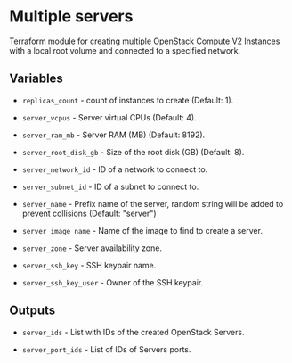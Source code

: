 # Multiple servers

Terraform module for creating multiple OpenStack Compute V2 Instances with a
local root volume and connected to a specified network.

## Variables

  * `replicas_count` - count of instances to create (Default: 1).

  * `server_vcpus` - Server virtual CPUs (Default: 4).

  * `server_ram_mb` - Server RAM (MB) (Default: 8192).

  * `server_root_disk_gb` - Size of the root disk (GB) (Default: 8).

  * `server_network_id` - ID of a network to connect to.

  * `server_subnet_id` - ID of a subnet to connect to.

  * `server_name` - Prefix name of the server, random string will be added to prevent collisions (Default: "server")

  * `server_image_name` - Name of the image to find to create a server.

  * `server_zone` - Server availability zone.

  * `server_ssh_key` - SSH keypair name.

  * `server_ssh_key_user` - Owner of the SSH keypair.

## Outputs

  * `server_ids` - List with IDs of the created OpenStack Servers.

  * `server_port_ids` - List of IDs of Servers ports.

